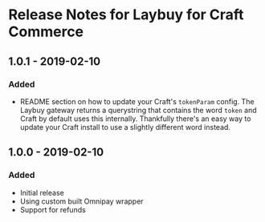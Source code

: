 # Release Notes for Laybuy for Craft Commerce

## 1.0.1 - 2019-02-10
### Added
- README section on how to update your Craft's `tokenParam` config. The Laybuy gateway returns a querystring that contains the word `token` and Craft by default uses this internally. Thankfully there's an easy way to update your Craft install to use a slightly different word instead.

## 1.0.0 - 2019-02-10
### Added
- Initial release
- Using custom built Omnipay wrapper
- Support for refunds
